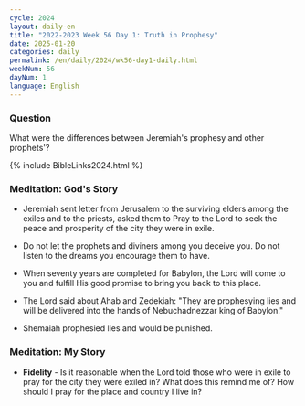 ```yaml
---
cycle: 2024
layout: daily-en
title: "2022-2023 Week 56 Day 1: Truth in Prophesy"
date: 2025-01-20
categories: daily
permalink: /en/daily/2024/wk56-day1-daily.html
weekNum: 56
dayNum: 1
language: English
---
```


### Question     
What were the differences between Jeremiah's prophesy and other prophets'?

{% include BibleLinks2024.html %}

### Meditation: God's Story   
+ Jeremiah sent letter from Jerusalem to the surviving elders among the exiles and to the priests, asked them to Pray to the Lord to seek the peace and prosperity of the city they were in exile. 

+ Do not let the prophets and diviners among you deceive you. Do not listen to the dreams you encourage them to have. 

+ When seventy years are completed for Babylon, the Lord will come to you and fulfill His good promise to bring you back to this place. 

+ The Lord said about Ahab and Zedekiah: "They are prophesying lies and will be delivered into the hands of Nebuchadnezzar king of Babylon." 

+ Shemaiah prophesied lies and would be punished. 

### Meditation: My Story   
+ **Fidelity** - Is it reasonable when the Lord told those who were in exile to pray for the city they were exiled in? What does this remind me of? How should I pray for the place and country I live in?
